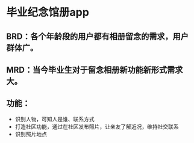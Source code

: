 # 毕业纪念馆册app

## BRD：各个年龄段的用户都有相册留念的需求，用户群体广。 
## MRD：当今毕业生对于留念相册新功能新形式需求大。


## 功能：
- 识别人物，可知人是谁、联系方式
- 打造社区功能，通过在社区发布照片，让亲友了解近况，维持社交联系
- 识别照片地点
